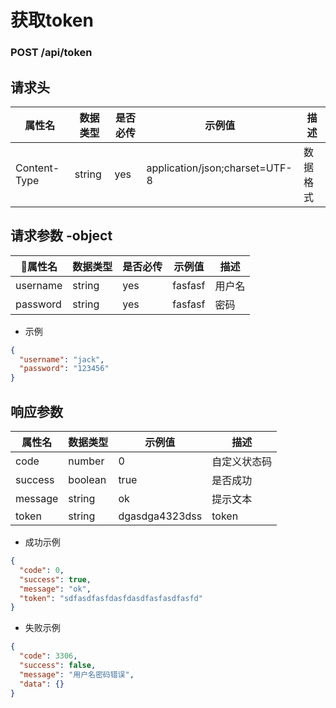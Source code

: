 # 获取token

### POST /api/token

## 请求头

属性名 | 数据类型 | 是否必传 | 示例值 | 描述
-------|----------|----------|--------|------
 Content-Type | string | yes | application/json;charset=UTF-8 | 数据格式

## 请求参数 -object

属性名 | 数据类型 | 是否必传 | 示例值 | 描述
-------|----------|----------|--------|------
 username | string | yes | fasfasf |  用户名
 password | string | yes | fasfasf |  密码

 - 示例
 ``` json
 {
   "username": "jack",
   "password": "123456"
 }
 ```


## 响应参数

属性名 | 数据类型 | 示例值 | 描述
-------|----------|----------|--------
 code | number | 0 | 自定义状态码
 success | boolean | true | 是否成功
 message | string | ok | 提示文本
 token | string | dgasdga4323dss | token

- 成功示例
``` json
{
  "code": 0,
  "success": true,
  "message": "ok",
  "token": "sdfasdfasfdasfdasdfasfasdfasfd"
}
```

- 失败示例
``` json
{
  "code": 3306,
  "success": false,
  "message": "用户名密码错误",
  "data": {}
}
```
